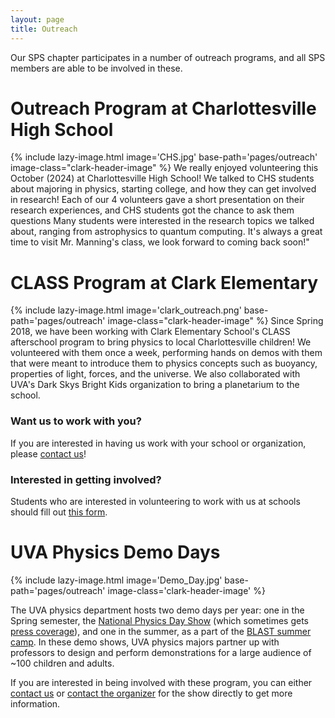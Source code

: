 ```yaml
---
layout: page
title: Outreach
---
```


Our SPS chapter participates in a number of outreach programs, and all SPS members are able to be involved in these.

# Outreach Program at Charlottesville High School

{% include lazy-image.html
   image='CHS.jpg'
   base-path='pages/outreach'
   image-class="clark-header-image"
%}
We really enjoyed volunteering this October (2024) at Charlottesville High School!
We talked to CHS students about majoring in physics, starting college, and how they can get involved in research!
Each of our 4 volunteers gave a short presentation on their research experiences, and CHS students got the chance to ask them questions
Many students were interested in the research topics we talked about, ranging from astrophysics to quantum computing.
It's always a great time to visit Mr. Manning's class, we look forward to coming back soon!"

# CLASS Program at Clark Elementary

{% include lazy-image.html
   image='clark_outreach.png'
   base-path='pages/outreach'
   image-class="clark-header-image"
%}
Since Spring 2018, we have been working with Clark Elementary School's CLASS afterschool program to bring physics to local Charlottesville children! We volunteered with them once a week, performing hands on demos with them that were meant to introduce them to physics concepts such as buoyancy, properties of light, forces, and the universe. We also collaborated with UVA's Dark Skys Bright Kids organization to bring a planetarium to the school.

### Want us to work with you?

If you are interested in having us work with your school or organization, please [contact us](/contact/)!

### Interested in getting involved?

Students who are interested in volunteering to work with us at schools should fill out [this form](https://goo.gl/forms/DVUyEuLqEJxN6dp12).

# UVA Physics Demo Days

{% include lazy-image.html
   image='Demo_Day.jpg'
   base-path='pages/outreach'
   image-class='clark-header-image'
%}

The UVA physics department hosts two demo days per year: one in the Spring semester, the [National Physics Day Show](http://www.phys.virginia.edu/Announcements/PhysicsDay/) (which sometimes gets [press coverage](https://news.virginia.edu/content/uva-invents-national-physics-day-anew-each-year)), and one in the summer, as a part of the [BLAST summer camp](https://blast.spacegrant.org/). In these demo shows, UVA physics majors partner up with professors to design and perform demonstrations for a large audience of ~100 children and adults.

If you are interested in being involved with these program, you can either [contact us](/contact/) or [contact the organizer](mailto:sackett@virginia.edu) for the show directly to get more information.
